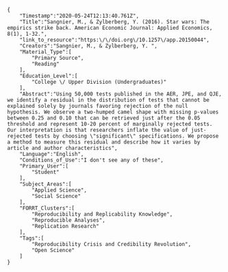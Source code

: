 
    {
        "Timestamp":"2020-05-24T12:13:40.761Z",
        "Title":"Sangnier, M., & Zylberberg, Y. (2016). Star wars: The empirics strike back. American Economic Journal: Applied Economics, 8(1), 1-32.",
        "link_to_resource":"https:\/\/doi.org\/10.1257\/app.20150044",
        "Creators":"Sangnier, M., & Zylberberg, Y. ",
        "Material_Type":[
            "Primary Source",
            "Reading"
        ],
        "Education_Level":[
            "College \/ Upper Division (Undergraduates)"
        ],
        "Abstract":"Using 50,000 tests published in the AER, JPE, and QJE, we identify a residual in the distribution of tests that cannot be explained solely by journals favoring rejection of the null hypothesis. We observe a two-humped camel shape with missing p-values between 0.25 and 0.10 that can be retrieved just after the 0.05 threshold and represent 10-20 percent of marginally rejected tests. Our interpretation is that researchers inflate the value of just-rejected tests by choosing \"significant\" specifications. We propose a method to measure this residual and describe how it varies by article and author characteristics",
        "Language":"English",
        "Conditions_of_Use":"I don't see any of these",
        "Primary_User":[
            "Student"
        ],
        "Subject_Areas":[
            "Applied Science",
            "Social Science"
        ],
        "FORRT_Clusters":[
            "Reproducibility and Replicability Knowledge",
            "Reproducible Analyses",
            "Replication Research"
        ],
        "Tags":[
            "Reproducibility Crisis and Credibility Revolution",
            "Open Science"
        ]
    }
